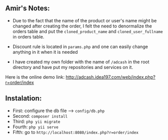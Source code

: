 ## Amir's Notes:
* Due to the fact that the name of the product or user's name might be changed after creating the order, I felt the need to denormalize the orders table and put  the  `cloned_product_name` and `cloned_user_fullname` in orders table.

* Discount rule is located in `params.php` and one can easily change anything in it when it is needed

* I have created my own folder with the name of `/adcash` in the root directory and have put my repositories and services on it.

Here is the online demo link:
http://adcash.idea197.com/web/index.php?r=order/index

## Instalation:
* First: configure the db file --> `config/db.php`
* Second: `composer install`
* Third: `php yii migrate`
* Fourth: `php yii serve`
* Fifth: go to `http://localhost:8080/index.php?r=order/index`



